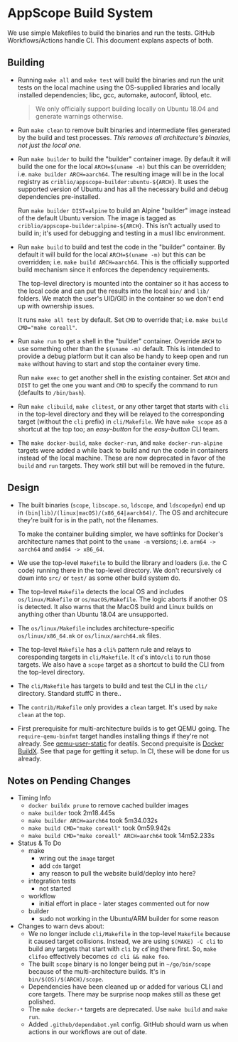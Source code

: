# AppScope Build System

We use simple Makefiles to build the binaries and run the tests. GitHub Workflows/Actions handle CI. This document explans aspects of both.

## Building

* Running `make all` and `make test` will build the binaries and run the unit tests on the local machine using the OS-supplied libraries and locally installed dependencies; libc, gcc, automake, autoconf, libtool, etc.

  > We only officially support building locally on Ubuntu 18.04 and generate warnings otherwise.

* Run `make clean` to remove built binaries and intermediate files generated by the build and test processes. _This removes all architecture's binaries, not just the local one._

* Run `make builder` to build the "builder" container image. By default it will build the one for the local `ARCH=$(uname -m)` but this can be overridden; i.e. `make builder ARCH=aarch64`. The resulting image will be in the local registry as `criblio/appscope-builder:ubuntu-${ARCH}`. It uses the supported version of Ubuntu and has all the necessary build and debug dependencies pre-installed.

  Run `make builder DIST=alpine` to build an Alpine "builder" image instead of the default Ubuntu version. The image is tagged as `criblio/appscope-builder:alpine-${ARCH}`. This isn't actually used to build in; it's used for debugging and testing in a musl libc environment.

* Run `make build` to build and test the code in the "builder" container. By default it will build for the local `ARCH=$(uname -m)` but this can be overridden; i.e. `make build ARCH=aarch64`. This is the officially supported build mechanism since it enforces the dependency requirements.

  The top-level directory is mounted into the container so it has access to the local code and can put the results into the local `bin/` and `lib/` folders. We match the user's UID/GID in the container so we don't end up with ownership issues.

  It runs `make all test` by default. Set `CMD` to override that; i.e. `make build CMD="make coreall"`.

* Run `make run` to get a shell in the "builder" container. Override `ARCH` to use something other than the `$(uname -m)` default. This is intended to provide a debug platform but it can also be handy to keep open and run `make` without having to start and stop the container every time.

  Run `make exec` to get another shell in the existing container. Set `ARCH` and `DIST` to get the one you want and `CMD` to specify the command to run (defaults to `/bin/bash`).

* Run `make clibuild`, `make clitest`, or any other target that starts with `cli` in the top-level directory and they will be relayed to the corresponding target (without the `cli` prefix) in `cli/Makefile`. We have `make scope` as a shortcut at the top too; an _easy-button_ for the _easy-button_ CLI team.

* The `make docker-build`, `make docker-run`, and `make docker-run-alpine` targets were added a while back to build and run the code in containers instead of the local machine. These are now deprecated in favor of the `build` and `run` targets. They work still but will be removed in the future.

## Design

* The built binaries (`scope`, `libscope.so`, `ldscope`, and `ldscopedyn`) end up in `(bin|lib)/(linux|macOS)/(x86_64|aarch64)/`. The OS and architecure they're built for is in the path, not the filenames.
  
  To make the container building simpler, we have softlinks for Docker's architecture names that point to the `uname -m` versions; i.e. `arm64 -> aarch64` and `amd64 -> x86_64`.

* We use the top-level `Makefile` to build the library and loaders (i.e. the C code) running there in the top-level directory. We don't recursively `cd` down into `src/` or `test/` as some other build system do.

* The top-level `Makefile` detects the local OS and includes `os/linux/Makefile` or `os/macOS/Makefile`. The logic aborts if another OS is detected. It also warns that the MacOS build and Linux builds on anything other than Ubuntu 18.04 are unsupported.

* The `os/linux/Makefile` includes architecture-specific `os/linux/x86_64.mk` or `os/linux/aarch64.mk` files.

* The top-level `Makefile` has a `cli%` pattern rule and relays to coresponding targets in `cli/Makefile`. It `cd`'s into`/cli` to run those targets. We also have a `scope` target as a shortcut to build the CLI from the top-level directory.

* The `cli/Makefile` has targets to build and test the CLI in the `cli/` directory. Standard stuffC in there..

* The `contrib/Makefile` only provides a `clean` target. It's used by `make clean` at the top.

* First prerequisite for multi-architecture builds is to get QEMU going. The `require-qemu-binfmt` target handles installing things if they're not already. See [qemu-user-static] for deatils. Second prequisite is [Docker BuildX]. See that page for getting it setup. In CI, these will be done for us already.

## Notes on Pending Changes

* Timing Info
  * `docker buildx prune` to remove cached builder images
  * `make builder` took 2m18.445s
  * `make builder ARCH=aarch64` took 5m34.032s
  * `make build CMD="make coreall"` took 0m59.942s
  * `make build CMD="make coreall" ARCH=aarch64` took 14m52.233s
* Status & To Do
  * make
    * wring out the `image` target
    * add `cdn` target
    * any reason to pull the website build/deploy into here?
  * integration tests
    * not started
  * workflow
    * initial effort in place - later stages commented out for now
  * builder
    * sudo not working in the Ubuntu/ARM builder for some reason
* Changes to warn devs about:
  * We no longer include `cli/Makefile` in the top-level `Makefile` because it caused target collisions. Instead, we are using `$(MAKE) -C cli` to build any targets that start with `cli` by `cd`'ing there first. So, `make clifoo` effectively becomes `cd cli && make foo`.
  * The built `scope` binary is no longer being put in `~/go/bin/scope` because of the multi-architecture builds. It's in `bin/$(OS)/$(ARCH)/scope`.
  * Dependencies have been cleaned up or added for various CLI and core targets. There may be surprise noop makes still as these get polished.
  * The `make docker-*` targets are deprecated. Use `make build` and `make run`.
  * Added `.github/dependabot.yml` config. GitHub should warn us when actions in our workflows are out of date.

[qemu-user-static]: https://github.com/multiarch/qemu-user-static
[Docker BuildX]: https://docs.docker.com/buildx/working-with-buildx/
